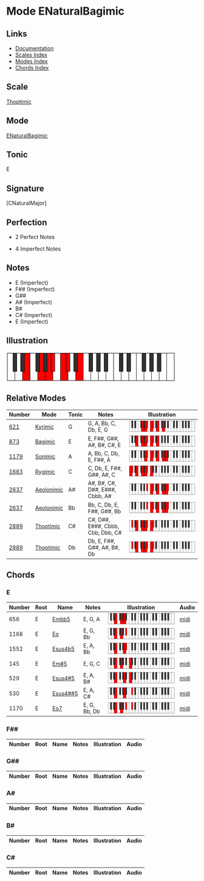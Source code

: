 # Mode ENaturalBagimic

## Links

- [Documentation](index.md)
- [Scales Index](Scales.md)
- [Modes Index](Modes.md)
- [Chords Index](Chords.md)

## Scale

[Thoptimic](ScaleThoptimic.md)

## Mode

[ENaturalBagimic](ModeENaturalBagimic.md)

## Tonic

E

## Signature

[CNaturalMajor]

## Perfection

 - 2 Perfect Notes

 - 4 Imperfect Notes

## Notes

- E (Imperfect)
- F## (Imperfect)
- G##
- A# (Imperfect)
- B#
- C# (Imperfect)
- E (Imperfect)

## Illustration

![ENaturalBagimic](ModeENaturalBagimic.png)

## Relative Modes

| Number | Mode | Tonic | Notes | Illustration |
|--------|------|-------|-------|--------------|
| [621](https://ianring.com/musictheory/scales/621) | [Kyrimic](ModeKyrimic.md) | G | G, A, Bb, C, Db, E, G | ![GNaturalKyrimic](ModeGNaturalKyrimic.png) |
| [873](https://ianring.com/musictheory/scales/873) | [Bagimic](ModeBagimic.md) | E | E, F##, G##, A#, B#, C#, E | ![ENaturalBagimic](ModeENaturalBagimic.png) |
| [1179](https://ianring.com/musictheory/scales/1179) | [Sonimic](ModeSonimic.md) | A | A, Bb, C, Db, E, F##, A | ![ANaturalSonimic](ModeANaturalSonimic.png) |
| [1683](https://ianring.com/musictheory/scales/1683) | [Rygimic](ModeRygimic.md) | C | C, Db, E, F##, G##, A#, C | ![CNaturalRygimic](ModeCNaturalRygimic.png) |
| [2637](https://ianring.com/musictheory/scales/2637) | [Aeolonimic](ModeAeolonimic.md) | A# | A#, B#, C#, D##, E###, Cbbb, A# | ![ASharpAeolonimic](ModeASharpAeolonimic.png) |
| [2637](https://ianring.com/musictheory/scales/2637) | [Aeolonimic](ModeAeolonimic.md) | Bb | Bb, C, Db, E, F##, G##, Bb | ![BFlatAeolonimic](ModeBFlatAeolonimic.png) |
| [2889](https://ianring.com/musictheory/scales/2889) | [Thoptimic](ModeThoptimic.md) | C# | C#, D##, E###, Cbbb, Cbb, Dbb, C# | ![CSharpThoptimic](ModeCSharpThoptimic.png) |
| [2889](https://ianring.com/musictheory/scales/2889) | [Thoptimic](ModeThoptimic.md) | Db | Db, E, F##, G##, A#, B#, Db | ![DFlatThoptimic](ModeDFlatThoptimic.png) |

## Chords

### E

| Number | Root | Name | Notes | Illustration | Audio |
|--------|------|------|-------|--------------|-------|
| 656 | E | [Embb5](ChordENaturalMinorDoubleFlatFifth.md) | E, G, A | ![Embb5](ChordENaturalMinorDoubleFlatFifthRootPosition.png) | [midi](ChordENaturalMinorDoubleFlatFifthRootPosition.mid) |
| 1168 | E | [Eo](ChordENaturalDiminished.md) | E, G, Bb | ![Eo](ChordENaturalDiminishedRootPosition.png) | [midi](ChordENaturalDiminishedRootPosition.mid) |
| 1552 | E | [Esus4b5](ChordENaturalSuspendedFourthFlatFifth.md) | E, A, Bb | ![Esus4b5](ChordENaturalSuspendedFourthFlatFifthRootPosition.png) | [midi](ChordENaturalSuspendedFourthFlatFifthRootPosition.mid) |
| 145 | E | [Em#5](ChordENaturalMinorSharpFifth.md) | E, G, C | ![Em#5](ChordENaturalMinorSharpFifthRootPosition.png) | [midi](ChordENaturalMinorSharpFifthRootPosition.mid) |
| 529 | E | [Esus4#5](ChordENaturalSuspendedFourthSharpFifth.md) | E, A, B# | ![Esus4#5](ChordENaturalSuspendedFourthSharpFifthRootPosition.png) | [midi](ChordENaturalSuspendedFourthSharpFifthRootPosition.mid) |
| 530 | E | [Esus4##5](ChordENaturalSuspendedFourthDoubleSharpFifth.md) | E, A, C# | ![Esus4##5](ChordENaturalSuspendedFourthDoubleSharpFifthRootPosition.png) | [midi](ChordENaturalSuspendedFourthDoubleSharpFifthRootPosition.mid) |
| 1170 | E | [Eo7](ChordENaturalFullDiminishedSeventh.md) | E, G, Bb, Db | ![Eo7](ChordENaturalFullDiminishedSeventhRootPosition.png) | [midi](ChordENaturalFullDiminishedSeventhRootPosition.mid) |

### F##

| Number | Root | Name | Notes | Illustration | Audio |
|--------|------|------|-------|--------------|-------|

### G##

| Number | Root | Name | Notes | Illustration | Audio |
|--------|------|------|-------|--------------|-------|

### A#

| Number | Root | Name | Notes | Illustration | Audio |
|--------|------|------|-------|--------------|-------|

### B#

| Number | Root | Name | Notes | Illustration | Audio |
|--------|------|------|-------|--------------|-------|

### C#

| Number | Root | Name | Notes | Illustration | Audio |
|--------|------|------|-------|--------------|-------|

